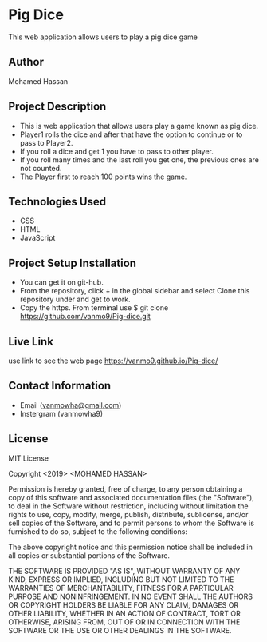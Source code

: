 # Pig Dice

This web application allows users to play a pig dice game

## Author

Mohamed Hassan

## Project Description

- This is web application that allows users play a game known as pig dice.
- Player1 rolls the dice and after that have the option to continue or to pass to Player2.
- If you roll a dice and get 1 you have to pass to other player.
- If you roll many times and the last roll you get one, the previous ones are not counted.
- The Player first to reach 100 points wins the game.

## Technologies Used

-   CSS
-   HTML
-   JavaScript

## Project Setup Installation

- You can get it on git-hub.
- From the  repository, click + in the global sidebar and select Clone this repository under and get to work.
- Copy the https. From terminal use $ git clone <https://github.com/vanmo9/Pig-dice.git>

## Live Link

use link to see the web  page <https://vanmo9.github.io/Pig-dice/>

## Contact Information

- Email (vanmowha@gmail.com)
- Instergram  (vanmowha9)

## License

MIT License

Copyright &lt;2019> &lt;MOHAMED HASSAN>

Permission is hereby granted, free of charge, to any person obtaining a copy of this software and associated documentation files (the "Software"), to deal in the Software without restriction, including without limitation the rights to use, copy, modify, merge, publish, distribute, sublicense, and/or sell copies of the Software, and to permit persons to whom the Software is furnished to do so, subject to the following conditions:

The above copyright notice and this permission notice shall be included in all copies or substantial portions of the Software.

THE SOFTWARE IS PROVIDED "AS IS", WITHOUT WARRANTY OF ANY KIND, EXPRESS OR IMPLIED, INCLUDING BUT NOT LIMITED TO THE WARRANTIES OF MERCHANTABILITY, FITNESS FOR A PARTICULAR PURPOSE AND NONINFRINGEMENT. IN NO EVENT SHALL THE AUTHORS OR COPYRIGHT HOLDERS BE LIABLE FOR ANY CLAIM, DAMAGES OR OTHER LIABILITY, WHETHER IN AN ACTION OF CONTRACT, TORT OR OTHERWISE, ARISING FROM, OUT OF OR IN CONNECTION WITH THE SOFTWARE OR THE USE OR OTHER DEALINGS IN THE SOFTWARE.
